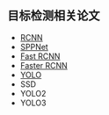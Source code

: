 ## 目标检测相关论文
- [RCNN](rcnn.md)
- [SPPNet](sppnet.md)
- [Fast RCNN](fast_rcnn.md)
- [Faster RCNN](faster_rcnn.md)
- [YOLO](yolo.md)
- SSD
- YOLO2
- YOLO3
